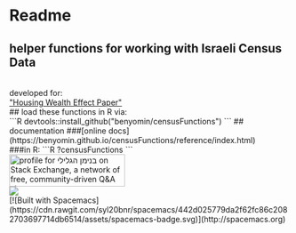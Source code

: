 # Readme
## helper functions for working with Israeli Census Data 
<br>
developed for:<br>
<a href="http://benyomin.github.io">"Housing Wealth Effect Paper"</a>
<br>
## load these functions in R via:<br>
```R
devtools::install_github("benyomin/censusFunctions")
```
## documentation
###[online docs](https://benyomin.github.io/censusFunctions/reference/index.html)
<br>
###in R:
```R
?censusFunctions
```
<br>
<a href="http://stackexchange.com/users/2035856/%d7%91%d7%a0%d7%99%d7%9e%d7%9f-%d7%94%d7%92%d7%9c%d7%99%d7%9c%d7%99"><img src="http://stackexchange.com/users/flair/2035856.png" width="208" height="58" alt="profile for בנימן הגלילי on Stack Exchange, a network of free, community-driven Q&amp;A sites" title="profile for בנימן הגלילי on Stack Exchange, a network of free, community-driven Q&amp;A sites" /></a>
<br>
<a href="https://zenhub.com"><img src="https://raw.githubusercontent.com/ZenHubIO/support/master/zenhub-badge.png"></a>
<br>
[![Built with Spacemacs](https://cdn.rawgit.com/syl20bnr/spacemacs/442d025779da2f62fc86c2082703697714db6514/assets/spacemacs-badge.svg)](http://spacemacs.org)
